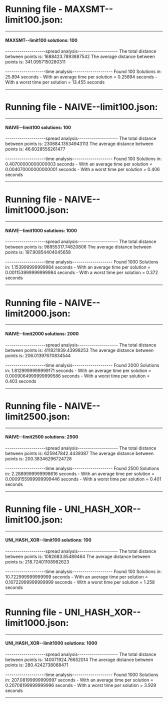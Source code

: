# Running file - MAXSMT--limit100.json:
-------------------------------------------------------
#### MAXSMT--limit100 solutions: 100

--------------------spread analysis--------------------
The total distance between points is: 1688423.7893887542
The average distance between points is: 341.0957150280311

--------------------time analysis--------------------
Found 100 Solutions in: 25.894 seconds
    - With an average time per solution =  0.25894 seconds
    - With a worst time per solution =  13.455 seconds

-------------------------------------------------------
# Running file - NAIVE--limit100.json:
-------------------------------------------------------
#### NAIVE--limit100 solutions: 100

--------------------spread analysis--------------------
The total distance between points is: 230684.13534943113
The average distance between points is: 46.6028556261477

--------------------time analysis--------------------
Found 100 Solutions in: 0.40700000000000003 seconds
    - With an average time per solution =  0.004070000000000001 seconds
    - With a worst time per solution =  0.406 seconds

-------------------------------------------------------
# Running file - NAIVE--limit1000.json:
-------------------------------------------------------
#### NAIVE--limit1000 solutions: 1000

--------------------spread analysis--------------------
The total distance between points is: 98855317.74820806
The average distance between points is: 197.90854404045658

--------------------time analysis--------------------
Found 1000 Solutions in: 1.153999999999984 seconds
    - With an average time per solution =  0.001153999999999984 seconds
    - With a worst time per solution =  0.372 seconds

-------------------------------------------------------
# Running file - NAIVE--limit2000.json:
-------------------------------------------------------
#### NAIVE--limit2000 solutions: 2000

--------------------spread analysis--------------------
The total distance between points is: 411821939.43998253
The average distance between points is: 206.01397670834544

--------------------time analysis--------------------
Found 2000 Solutions in: 1.8129999999999171 seconds
    - With an average time per solution =  0.0009064999999999586 seconds
    - With a worst time per solution =  0.403 seconds

-------------------------------------------------------
# Running file - NAIVE--limit2500.json:
-------------------------------------------------------
#### NAIVE--limit2500 solutions: 2500

--------------------spread analysis--------------------
The total distance between points is: 625947842.4439387
The average distance between points is: 200.38346296724728

--------------------time analysis--------------------
Found 2500 Solutions in: 2.2889999999998616 seconds
    - With an average time per solution =  0.0009155999999999446 seconds
    - With a worst time per solution =  0.401 seconds

-------------------------------------------------------
# Running file - UNI_HASH_XOR--limit100.json:
-------------------------------------------------------
#### UNI_HASH_XOR--limit100 solutions: 100

--------------------spread analysis--------------------
The total distance between points is: 1082683.85489464
The average distance between points is: 218.72401108982623

--------------------time analysis--------------------
Found 100 Solutions in: 10.722999999999999 seconds
    - With an average time per solution =  0.10722999999999999 seconds
    - With a worst time per solution =  1.258 seconds

-------------------------------------------------------
# Running file - UNI_HASH_XOR--limit1000.json:
-------------------------------------------------------
#### UNI_HASH_XOR--limit1000 solutions: 1000

--------------------spread analysis--------------------
The total distance between points is: 140071924.76652014
The average distance between points is: 280.4242738068471

--------------------time analysis--------------------
Found 1000 Solutions in: 207.08199999999997 seconds
    - With an average time per solution =  0.20708199999999996 seconds
    - With a worst time per solution =  3.929 seconds

-------------------------------------------------------
